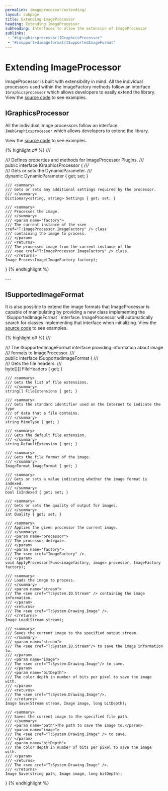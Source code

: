 ```yaml
---
permalink: imageprocessor/extending/
layout: subpage
title: Extending ImageProcessor
heading: Extending ImageProcessor
subheading: Interfaces to allow the extension of ImageProcessor
sublinks:
 - "#igraphicsprocessor|IGraphicsProcessor"
 - "#isupportedimageformat|ISupportedImageFormat"
---
```


# Extending ImageProcessor

ImageProcessor is built with extensibility in mind. All the individual processors used within the ImageFactory methods
follow an interface `IGraphicsprocessor` which allows developers to easily extend the library.
View the [source code](https://github.com/JimBobSquarePants/ImageProcessor/tree/master/src/ImageProcessor/Processors) to see examples.
     

<div id="igraphicsprocessor">

## IGraphicsProcessor

All the individual image processors follow an interface `IWebGraphicsprocessor` which allows developers to extend the library.

View the [source code](https://github.com/JimBobSquarePants/ImageProcessor/tree/master/src/ImageProcessor.Web/Processors) to see examples.


{% highlight c# %}
/// <summary>
/// Defines properties and methods for ImageProcessor Plugins.
/// </summary>
public interface IGraphicsProcessor
{
    /// <summary>
    /// Gets or sets the DynamicParameter.
    /// </summary>
    dynamic DynamicParameter { get; set; }
    
    /// <summary>
    /// Gets or sets any additional settings required by the processor.
    /// </summary>
    Dictionary<string, string> Settings { get; set; }
 
    /// <summary>
    /// Processes the image.
    /// </summary>
    /// <param name="factory">
    /// The current instance of the <see cref="T:ImageProcessor.ImageFactory" /> class 
    /// containing the image to process.
    /// </param>
    /// <returns>
    /// The processed image from the current instance of the 
    /// <see cref="T:ImageProcessor.ImageFactory" /> class.
    /// </returns>
    Image ProcessImage(ImageFactory factory);
}
{% endhighlight %}
</div>
---
<div id="isupportedimageformat">

## ISupportedImageFormat

It is also possible to extend the image formats that ImageProcessor is capable of manipulating by providing a new class implementing
the `ISupportedImageFormat`` interface. ImageProcessor will automatically search for classes implementing that interface when initializing.
View the [source code](https://github.com/JimBobSquarePants/ImageProcessor/tree/master/src/ImageProcessor/Imaging/Formats) to see examples.  

{% highlight c# %}
/// <summary>
/// The ISupportedImageFormat interface providing information about image 
/// formats to ImageProcessor.
/// </summary>
public interface ISupportedImageFormat
{
    /// <summary>
    /// Gets the file headers.
    /// </summary>
    byte[][] FileHeaders { get; }
    
    /// <summary>
    /// Gets the list of file extensions.
    /// </summary>
    string[] FileExtensions { get; }
    
    /// <summary>
    /// Gets the standard identifier used on the Internet to indicate the type 
    /// of data that a file contains. 
    /// </summary>
    string MimeType { get; }
    
    /// <summary>
    /// Gets the default file extension.
    /// </summary>
    string DefaultExtension { get; }
    
    /// <summary>
    /// Gets the file format of the image. 
    /// </summary>
    ImageFormat ImageFormat { get; }
    
    /// <summary>
    /// Gets or sets a value indicating whether the image format is indexed.
    /// </summary>
    bool IsIndexed { get; set; }
    
    /// <summary>
    /// Gets or sets the quality of output for images.
    /// </summary>
    int Quality { get; set; }
    
    /// <summary>
    /// Applies the given processor the current image.
    /// </summary>
    /// <param name="processor">
    /// The processor delegate.
    /// </param>
    /// <param name="factory">
    /// The <see cref="ImageFactory" />.
    /// </param>
    void ApplyProcessor(Func<imagefactory, image> processor, ImageFactory factory);
    
    /// <summary>
    /// Loads the image to process. 
    /// </summary>
    /// <param name="stream">
    /// The <see cref="T:System.IO.Stream" /> containing the image information.
    /// </param>
    /// <returns>
    /// The <see cref="T:System.Drawing.Image" />.
    /// </returns>
    Image Load(Stream stream);
    
    /// <summary>
    /// Saves the current image to the specified output stream.
    /// </summary>
    /// <param name="stream">
    /// The <see cref="T:System.IO.Stream"/> to save the image information to.
    /// </param>
    /// <param name="image">
    /// The <see cref="T:System.Drawing.Image"/> to save.
    /// </param>
    /// <param name="bitDepth">
    /// The color depth in number of bits per pixel to save the image with.
    /// </param>
    /// <returns>
    /// The <see cref="T:System.Drawing.Image"/>.
    /// </returns>
    Image Save(Stream stream, Image image, long bitDepth);
    
    /// <summary>
    /// Saves the current image to the specified file path.
    /// </summary>
    /// <param name="path">The path to save the image to.</param>
    /// <param name="image">
    /// The <see cref="T:System.Drawing.Image" /> to save.
    /// </param>
    /// <param name="bitDepth">
    /// The color depth in number of bits per pixel to save the image with.
    /// </param>
    /// <returns>
    /// The <see cref="T:System.Drawing.Image" />.
    /// </returns>
    Image Save(string path, Image image, long bitDepth);
}
{% endhighlight %}
</div>